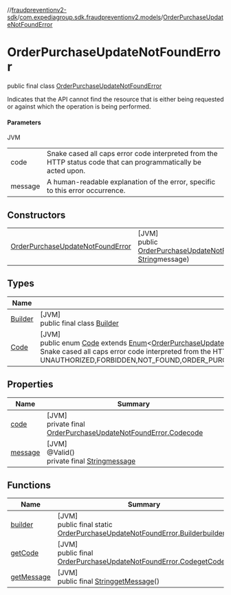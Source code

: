 //[fraudpreventionv2-sdk](../../../index.md)/[com.expediagroup.sdk.fraudpreventionv2.models](../index.md)/[OrderPurchaseUpdateNotFoundError](index.md)

# OrderPurchaseUpdateNotFoundError

public final class [OrderPurchaseUpdateNotFoundError](index.md)

Indicates that the API cannot find the resource that is either being requested or against which the operation is being performed.

#### Parameters

JVM

| | |
|---|---|
| code | Snake cased all caps error code interpreted from the HTTP status code that can programmatically be acted upon. |
| message | A human-readable explanation of the error, specific to this error occurrence. |

## Constructors

| | |
|---|---|
| [OrderPurchaseUpdateNotFoundError](-order-purchase-update-not-found-error.md) | [JVM]<br>public [OrderPurchaseUpdateNotFoundError](index.md)[OrderPurchaseUpdateNotFoundError](-order-purchase-update-not-found-error.md)([OrderPurchaseUpdateNotFoundError.Code](-code/index.md)code, [String](https://docs.oracle.com/javase/8/docs/api/java/lang/String.html)message) |

## Types

| Name | Summary |
|---|---|
| [Builder](-builder/index.md) | [JVM]<br>public final class [Builder](-builder/index.md) |
| [Code](-code/index.md) | [JVM]<br>public enum [Code](-code/index.md) extends [Enum](https://docs.oracle.com/javase/8/docs/api/java/lang/Enum.html)&lt;[OrderPurchaseUpdateNotFoundError.Code](-code/index.md)&gt;<br>Snake cased all caps error code interpreted from the HTTP status code that can programmatically be acted upon. Values: UNAUTHORIZED,FORBIDDEN,NOT_FOUND,ORDER_PURCHASE_UPDATE_NOT_FOUND,TOO_MANY_REQUESTS,INTERNAL_SERVER_ERROR,BAD_GATEWAY,RETRYABLE_ORDER_PURCHASE_SCREEN_FAILURE,RETRYABLE_ORDER_PURCHASE_UPDATE_FAILURE,GATEWAY_TIMEOUT,BAD_REQUEST |

## Properties

| Name | Summary |
|---|---|
| [code](index.md#1635807135%2FProperties%2F-173342751) | [JVM]<br>private final [OrderPurchaseUpdateNotFoundError.Code](-code/index.md)[code](index.md#1635807135%2FProperties%2F-173342751) |
| [message](index.md#-1800125945%2FProperties%2F-173342751) | [JVM]<br>@Valid()<br>private final [String](https://docs.oracle.com/javase/8/docs/api/java/lang/String.html)[message](index.md#-1800125945%2FProperties%2F-173342751) |

## Functions

| Name | Summary |
|---|---|
| [builder](builder.md) | [JVM]<br>public final static [OrderPurchaseUpdateNotFoundError.Builder](-builder/index.md)[builder](builder.md)() |
| [getCode](get-code.md) | [JVM]<br>public final [OrderPurchaseUpdateNotFoundError.Code](-code/index.md)[getCode](get-code.md)() |
| [getMessage](get-message.md) | [JVM]<br>public final [String](https://docs.oracle.com/javase/8/docs/api/java/lang/String.html)[getMessage](get-message.md)() |
